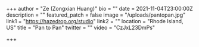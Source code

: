 +++
author = "Ze (Zongxian Huang)"
bio = ""
date = 2021-11-04T23:00:00Z
description = ""
featured_patch = false
image = "/uploads/pantopan.jpg"
link1 = "https://hazedrop.org/studio"
link2 = ""
location = "Rhode Island, US"
title = "Pan to Pan"
twitter = ""
video = "CzJxL23DmPs"

+++
